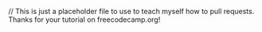 // This is just a placeholder file to use to teach myself how to pull requests. Thanks for your tutorial on freecodecamp.org!